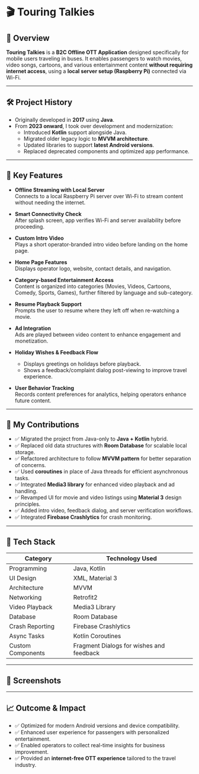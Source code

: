 # 🎬 Touring Talkies

## 📌 Overview
**Touring Talkies** is a **B2C Offline OTT Application** designed specifically for mobile users traveling in buses. It enables passengers to watch movies, video songs, cartoons, and various entertainment content **without requiring internet access**, using a **local server setup (Raspberry Pi)** connected via Wi-Fi.

---

## 🛠️ Project History
- Originally developed in **2017** using **Java**.
- From **2023 onward**, I took over development and modernization:
  - Introduced **Kotlin** support alongside Java.
  - Migrated older legacy logic to **MVVM architecture**.
  - Updated libraries to support **latest Android versions**.
  - Replaced deprecated components and optimized app performance.

---

## 🚀 Key Features

- **Offline Streaming with Local Server**  
  Connects to a local Raspberry Pi server over Wi-Fi to stream content without needing the internet.

- **Smart Connectivity Check**  
  After splash screen, app verifies Wi-Fi and server availability before proceeding.

- **Custom Intro Video**  
  Plays a short operator-branded intro video before landing on the home page.

- **Home Page Features**  
  Displays operator logo, website, contact details, and navigation.

- **Category-based Entertainment Access**  
  Content is organized into categories (Movies, Videos, Cartoons, Comedy, Sports, Games), further filtered by language and sub-category.

- **Resume Playback Support**  
  Prompts the user to resume where they left off when re-watching a movie.

- **Ad Integration**  
  Ads are played between video content to enhance engagement and monetization.

- **Holiday Wishes & Feedback Flow**  
  - Displays greetings on holidays before playback.
  - Shows a feedback/complaint dialog post-viewing to improve travel experience.

- **User Behavior Tracking**  
  Records content preferences for analytics, helping operators enhance future content.

---

## 🔧 My Contributions

- ✅ Migrated the project from Java-only to **Java + Kotlin** hybrid.
- ✅ Replaced old data structures with **Room Database** for scalable local storage.
- ✅ Refactored architecture to follow **MVVM pattern** for better separation of concerns.
- ✅ Used **coroutines** in place of Java threads for efficient asynchronous tasks.
- ✅ Integrated **Media3 library** for enhanced video playback and ad handling.
- ✅ Revamped UI for movie and video listings using **Material 3** design principles.
- ✅ Added intro video, feedback dialog, and server verification workflows.
- ✅ Integrated **Firebase Crashlytics** for crash monitoring.

---

## 🧱 Tech Stack

| Category            | Technology Used                             |
|---------------------|---------------------------------------------|
| Programming         | Java, Kotlin                                |
| UI Design           | XML, Material 3                             |
| Architecture        | MVVM                                        |
| Networking          | Retrofit2                                   |
| Video Playback      | Media3 Library                              |
| Database            | Room Database                               |
| Crash Reporting     | Firebase Crashlytics                        |
| Async Tasks         | Kotlin Coroutines                           |
| Custom Components   | Fragment Dialogs for wishes and feedback    |

---

## 📸 Screenshots



---

## 📈 Outcome & Impact

- ✅ Optimized for modern Android versions and device compatibility.
- ✅ Enhanced user experience for passengers with personalized entertainment.
- ✅ Enabled operators to collect real-time insights for business improvement.
- ✅ Provided an **internet-free OTT experience** tailored to the travel industry.
